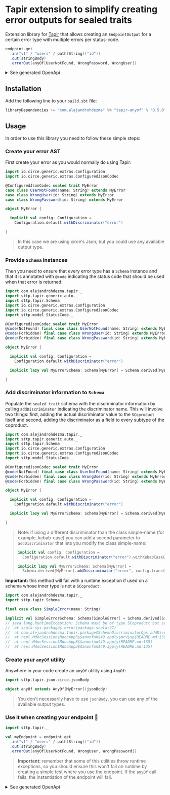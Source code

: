 # Tapir extension to simplify creating error outputs for sealed traits

Extension library for [Tapir](https://github.com/softwaremill/tapir) that allows creating an `EndpointOutput` for a certain error type with multiple errors per status-code.

```scala
endpoint.get
  .in("v1" / "users" / path[String]("id"))
  .out(stringBody)
  .errorOut(anyOf[UserNotFound, WrongPassword, WrongUser])
```

<details><summary>See generated OpenApi</summary>

```yaml
paths:
  /v1/users/{id}:
    get:
      operationId: getV1UsersId
      parameters:
      - name: id
        in: path
        required: true
        schema:
          type: string
      responses:
        '200':
          content:
            text/plain:
              schema:
                type: string
        '403':
          content:
            application/json:
              schema:
                oneOf:
                - $ref: '#/components/schemas/WrongPassword'
                - $ref: '#/components/schemas/WrongUser'
                discriminator:
                  propertyName: error
                  mapping:
                    wrong-password: '#/components/schemas/WrongPassword'
                    wrong-user: '#/components/schemas/WrongUser'
        '404':
          content:
            application/json:
              schema:
                $ref: '#/components/schemas/UserNotFound'
components:
  schemas:
    UserNotFound:
      required:
      - name
      - error
      type: object
      properties:
        name:
          type: string
        error:
          type: string
          enum:
          - user-not-found
    WrongPassword:
      required:
      - id
      - error
      type: object
      properties:
        id:
          type: string
        error:
          type: string
          enum:
          - wrong-password
    WrongUser:
      required:
      - id
      - error
      type: object
      properties:
        id:
          type: string
        error:
          type: string
          enum:
          - wrong-user
```

</details>

## Installation

Add the following line to your `build.sbt` file:

```sbt
libraryDependencies += "com.alejandrohdezma" %% "tapir-anyof" % "0.5.0")
```

## Usage

In order to use this library you need to follow these simple steps:

### Create your error AST

First create your error as you would normally do using Tapir:

```scala
import io.circe.generic.extras.Configuration
import io.circe.generic.extras.ConfiguredJsonCodec

@ConfiguredJsonCodec sealed trait MyError
case class UserNotFound(name: String) extends MyError
case class WrongUser(id: String) extends MyError
case class WrongPassword(id: String) extends MyError

object MyError {

  implicit val config: Configuration =
    Configuration.default.withDiscriminator("error")

}
```

> In this case we are using circe's Json, but you could use any available output type.

### Provide `Schema` instances

Then you need to ensure that every error type has a `Schema` instance and that it is annotated with `@code` indicating the status code that should be used when that error is returned:

```scala
import com.alejandrohdezma.tapir._
import sttp.tapir.generic.auto._
import sttp.tapir.Schema
import io.circe.generic.extras.Configuration
import io.circe.generic.extras.ConfiguredJsonCodec
import sttp.model.StatusCode._

@ConfiguredJsonCodec sealed trait MyError
@code(NotFound) final case class UserNotFound(name: String) extends MyError
@code(Forbidden) final case class WrongUser(id: String) extends MyError
@code(Forbidden) final case class WrongPassword(id: String) extends MyError

object MyError {

  implicit val config: Configuration =
    Configuration.default.withDiscriminator("error")

  implicit lazy val MyErrorSchema: Schema[MyError] = Schema.derived[MyError]

}
```

### Add discriminator information to `Schema`

Populate the `sealed trait` schema with the discriminator information by calling `addDiscriminator` indicating the discriminator name. This will involve two things: first, adding the actual discriminator value to the `SCoproduct` itself and second, adding the discriminator as a field to every subtype of the coproduct.

```scala
import com.alejandrohdezma.tapir._
import sttp.tapir.generic.auto._
import sttp.tapir.Schema
import io.circe.generic.extras.Configuration
import io.circe.generic.extras.ConfiguredJsonCodec
import sttp.model.StatusCode._

@ConfiguredJsonCodec sealed trait MyError
@code(NotFound) final case class UserNotFound(name: String) extends MyError
@code(Forbidden) final case class WrongUser(id: String) extends MyError
@code(Forbidden) final case class WrongPassword(id: String) extends MyError

object MyError {

  implicit val config: Configuration =
    Configuration.default.withDiscriminator("error")

  implicit lazy val MyErrorSchema: Schema[MyError] = Schema.derived[MyError].addDiscriminator("error")

}
```

> Note: if using a different discriminator than the class simple-name (for example, kebab-case) you can add a second parameter to `addDiscriminator` that lets you modify the class simple-name:
>
> ```scala mdoc:silent
> implicit val config: Configuration =
>   Configuration.default.withDiscriminator("error").withKebabCaseConstructorNames
>
> implicit lazy val MyErrorSchema: Schema[MyError] =
>   Schema.derived[MyError].addDiscriminator("error", config.transformConstructorNames)
> ```

**Important:** this method will fail with a runtime exception if used on a schema whose inner type is not a `SCoproduct`:

```scala
import com.alejandrohdezma.tapir._
import sttp.tapir.Schema

final case class SimpleError(name: String)

implicit val SimpleErrorSchema: Schema[SimpleError] = Schema.derived[SimpleError].addDiscriminator("error")
// java.lang.RuntimeException: Schema must be of type SCoproduct but schema is SProduct(List(SProductField(FieldName(name,name),Schema(SString(),None,false,None,None,None,None,false,false,All(List()),AttributeMap(Map())))))
// 	at scala.sys.package$.error(package.scala:27)
// 	at com.alejandrohdezma.tapir.package$SchemaDiscriminatorOps.addDiscriminator(package.scala:66)
// 	at repl.MdocSession$MdocApp3$$anonfun$49.apply$mcV$sp(README.md:139)
// 	at repl.MdocSession$MdocApp3$$anonfun$49.apply(README.md:135)
// 	at repl.MdocSession$MdocApp3$$anonfun$49.apply(README.md:135)
```

### Create your `anyOf` utility


Anywhere in your code create an `anyOf` utility using `AnyOf`:

```scala
import sttp.tapir.json.circe.jsonBody

object anyOf extends AnyOf[MyError](jsonBody)
```

> You don't necessarily have to use `jsonBody`, you can use any of the available output types.

### Use it when creating your endpoint :tada:

```scala
import sttp.tapir._

val myEndpoint = endpoint.get
  .in("v1" / "users" / path[String]("id"))
  .out(stringBody)
  .errorOut(anyOf[UserNotFound, WrongUser, WrongPassword])
```

> **Important:** remember that some of this utilities throw runtime exceptions, so you should ensure this won't fail on runtime by creating a simple test where you use the endpoint. If the `anyOf` call fails, the instantiation of the endpoint will fail.

<details><summary>See generated OpenApi</summary>

```yaml
paths:
  /v1/users/{id}:
    get:
      operationId: getV1UsersId
      parameters:
      - name: id
        in: path
        required: true
        schema:
          type: string
      responses:
        '200':
          content:
            text/plain:
              schema:
                type: string
        '403':
          content:
            application/json:
              schema:
                oneOf:
                - $ref: '#/components/schemas/WrongPassword'
                - $ref: '#/components/schemas/WrongUser'
                discriminator:
                  propertyName: error
                  mapping:
                    wrong-password: '#/components/schemas/WrongPassword'
                    wrong-user: '#/components/schemas/WrongUser'
        '404':
          content:
            application/json:
              schema:
                $ref: '#/components/schemas/UserNotFound'
components:
  schemas:
    UserNotFound:
      required:
      - name
      - error
      type: object
      properties:
        name:
          type: string
        error:
          type: string
          enum:
          - user-not-found
    WrongPassword:
      required:
      - id
      - error
      type: object
      properties:
        id:
          type: string
        error:
          type: string
          enum:
          - wrong-password
    WrongUser:
      required:
      - id
      - error
      type: object
      properties:
        id:
          type: string
        error:
          type: string
          enum:
          - wrong-user
```

</details>
